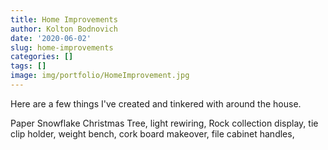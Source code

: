 ```yaml
---
title: Home Improvements
author: Kolton Bodnovich
date: '2020-06-02'
slug: home-improvements
categories: []
tags: []
image: img/portfolio/HomeImprovement.jpg
---
```


Here are a few things I've created and tinkered with around the house. 

<!--more-->

Paper Snowflake Christmas Tree, light rewiring, Rock collection display, tie clip holder, weight bench, cork board makeover, file cabinet handles, 